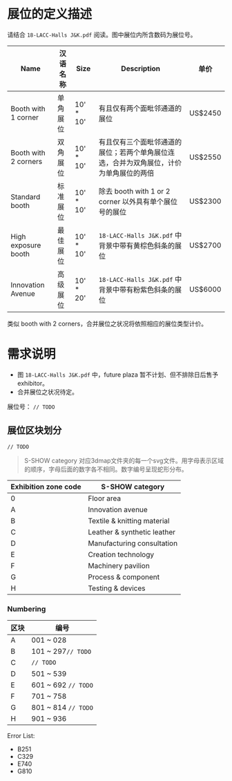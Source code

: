 # 展位的定义描述
请结合 `18-LACC-Halls J&K.pdf` 阅读。图中展位内所含数码为展位号。

Name | 汉语名称 | Size | Description | 单价
--- | --- | --- | --- | ---
Booth with 1 corner | 单角展位 | 10' * 10' | 有且仅有两个面毗邻通道的展位 | US$2450
Booth with 2 corners | 双角展位 | 10' * 10' | 有且仅有三个面毗邻通道的展位；若两个单角展位连选，合并为双角展位，计价为单角展位的两倍 | US$2550
Standard booth | 标准展位 | 10' * 10' | 除去 booth with 1 or 2 corner 以外具有单个展位号的展位 | US$2300
High exposure booth | 最佳展位 | 10' * 10' | `18-LACC-Halls J&K.pdf` 中背景中带有黄棕色斜条的展位 | US$2700
Innovation Avenue | 高级展位 | 10' * 20' | `18-LACC-Halls J&K.pdf` 中背景中带有粉紫色斜条的展位 | US$6000

类似 booth with 2 corners，合并展位之状况将依照相应的展位类型计价。

# 需求说明
- 图 `18-LACC-Halls J&K.pdf` 中，future plaza 暂不计划、但不排除日后售予 exhibitor。
- 合并展位之状况待定。

展位号：
`// TODO`

## 展位区块划分
`// TODO`

> S-SHOW category 对应3dmap文件夹的每一个svg文件。用字母表示区域的顺序，字母后面的数字各不相同。数字编号呈现蛇形分布。

Exhibition zone code | S-SHOW category
--- | ---
0 | Floor area
A | Innovation avenue
B | Textile & knitting material
C | Leather & synthetic leather
D | Manufacturing consultation
E | Creation technology
F | Machinery pavilion
G | Process & component
H | Testing & devices

### Numbering
区块 | 编号
--- | ---
A | 001 ~ 028
B | 101 ~ 297`// TODO`
C | `// TODO`
D | 501 ~ 539
E | 601 ~ 692 `// TODO`
F | 701 ~ 758
G | 801 ~ 814 `// TODO`
H | 901 ~ 936

Error List:
- B251
- C329
- E740
- G810
